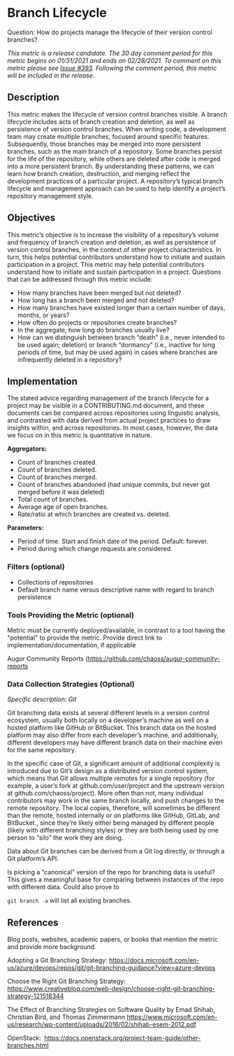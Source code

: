 # Branch Lifecycle

Question:  How do projects manage the lifecycle of their version control branches?
 
_This metric is a release candidate. The 30 day comment period for this metric begins on 01/31/2021 and ends on 02/28/2021. To comment on this metric please see [Issue #393](https://github.com/chaoss/wg-evolution/issues/393). Following the comment period, this metric will be included in the release._

## Description
This metric makes the lifecycle of version control branches visible. A branch lifecycle includes acts of branch creation and deletion, as well as persistence of version control branches. When writing code, a development team may create multiple branches, focused around specific features. Subsequently, those branches may be merged into more persistent branches, such as the main branch of a repository. Some branches persist for the life of the repository, while others are deleted after code is merged into a more persistent branch.  By understanding these patterns, we can learn how branch creation, destruction, and merging reflect the development practices of a particular project.  A repository’s typical branch lifecycle and management approach can be used to help identify a project’s repository management style. 

## Objectives
This metric’s objective is to increase the visibility of a repository’s volume and frequency of branch creation and deletion, as well as persistence of version control branches, in the context of other project characteristics. In turn, this helps potential contributors understand how to initiate and sustain participation in a project. This metric may help  potential contributors understand how to initiate and sustain participation in a project. Questions that can be addressed through this metric include: 
- How many branches have been merged but not deleted?
- How long has a branch been merged and not deleted?
- How many branches have existed longer than a certain number of days, months, or years?
- How often do projects or repositories create branches? 
- In the aggregate, how long do branches usually live?
- How can we distinguish between branch “death” (i.e., never intended to be used again; deletion) or branch “dormancy” (i.e., inactive for long periods of time, but may be used again) in cases where branches are infrequently deleted in a repository?

## Implementation
The stated advice regarding management of the branch lifecycle  for a project may be visible in a CONTRIBUTING.md document, and these documents can be compared across repositories using linguistic analysis, and contrasted with data derived from actual project practices to draw insights within, and across repositories. In most cases, however, the data we focus on in this metric is quantitative in nature. 

**Aggregators:**
- Count of branches created. 
- Count of branches deleted.
- Count of branches merged.
- Count of branches abandoned (had unique commits, but never got merged before it was deleted)
- Total count of branches. 
- Average age of open branches.
- Rate/ratio at which branches are created vs. deleted.


**Parameters:**
- Period of time. Start and finish date of the period. Default: forever.
- Period during which change requests are considered.



### Filters (optional)
- Collections of repositories 
- Default branch name versus descriptive name with regard to branch persistence

### Tools Providing the Metric (optional)
Metric must be currently deployed/available, in contrast to a tool having the "potential" to provide the metric. Provide direct link to implementation/documentation, if applicable

Augur Community Reports (https://github.com/chaoss/augur-community-reports 

### Data Collection Strategies (Optional)

*Specific description: Git*

Git branching data exists at several different levels in a version control ecosystem, usually both locally on a developer’s machine as well on a hosted platform like GitHub or BitBucket. This branch data on the hosted platform may also differ from each developer’s machine, and additionally, different developers may have different branch data on their machine even for the same repository.

In the specific case of Git, a significant amount of additional complexity is introduced due to Git’s design as a distributed version control system, which means that Git allows multiple remotes for a single repository (for example, a user’s fork at github.com/user/project and the upstream version at github.com/chaoss/project). More often than not, many individual contributors may work in the same branch locally, and push changes to the remote repository. The local copies, therefore, will sometimes be different than the remote, hosted internally or on platforms like GitHub, GitLab, and BitBucket., since they’re likely either being managed by different people (likely with different branching styles) or they are both being used by one person to “silo” the work they are doing.

Data about Git branches can be derived from a Git log directly, or through a Git platform’s API. 

Is picking a “canonical” version of the repo for branching data is useful? This gives a meaningful base for comparing between instances of the repo with different data. Could also prove to 

`git branch -a` will list all existing branches. 


## References
Blog posts, websites, academic papers, or books that mention the metric and provide more background.

Adopting a Git Branching Strategy: https://docs.microsoft.com/en-us/azure/devops/repos/git/git-branching-guidance?view=azure-devops 

Choose the Right Git Branching Strategy: https://www.creativebloq.com/web-design/choose-right-git-branching-strategy-121518344      

The Effect of Branching Strategies on Software Quality  by Emad Shihab, Christian Bird, and Thomas Zimmermann
https://www.microsoft.com/en-us/research/wp-content/uploads/2016/02/shihab-esem-2012.pdf 

OpenStack: 
https://docs.openstack.org/project-team-guide/other-branches.html 

